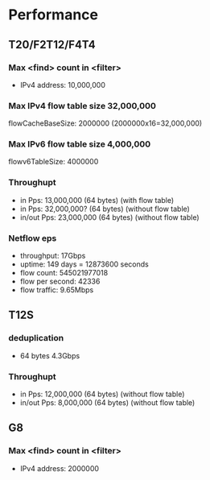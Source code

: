 # Performance
## T20/F2T12/F4T4
### Max \<find\> count in \<filter\>
- IPv4 address: 10,000,000

### Max IPv4 flow table size 32,000,000
flowCacheBaseSize: 2000000 (2000000x16=32,000,000)

### Max IPv6 flow table size 4,000,000
flowv6TableSize: 4000000

### Throughupt
- in Pps: 13,000,000 (64 bytes) (with flow table)
- in Pps: 32,000,000? (64 bytes) (without flow table)
- in/out Pps: 23,000,000 (64 bytes) (without flow table)

### Netflow eps
- throughput:   17Gbps
- uptime:  149 days = 12873600 seconds
- flow count:  545021977018
- flow per second: 42336
- flow traffic: 9.65Mbps

## T12S
### deduplication
- 64 bytes 4.3Gbps
### Throughupt
- in Pps: 12,000,000 (64 bytes) (without flow table)
- in/out Pps: 8,000,000 (64 bytes) (without flow table)

## G8
### Max \<find\> count in \<filter\>
- IPv4 address: 2000000
